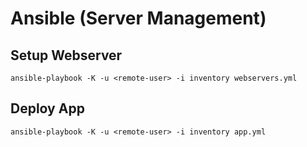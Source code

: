 # Ansible (Server Management)

## Setup Webserver

`ansible-playbook -K -u <remote-user> -i inventory webservers.yml`

## Deploy App

`ansible-playbook -K -u <remote-user> -i inventory app.yml`

